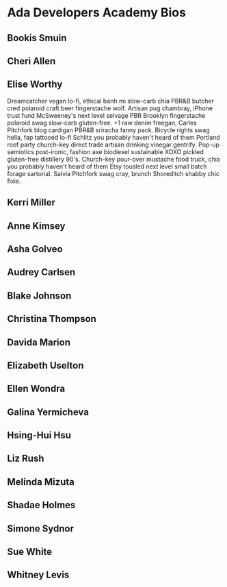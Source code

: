 # Ada Developers Academy Bios

## Bookis Smuin

## Cheri Allen

## Elise Worthy
Dreamcatcher vegan lo-fi, ethical banh mi slow-carb chia PBR&B butcher cred polaroid craft beer fingerstache wolf. Artisan pug chambray, iPhone trust fund McSweeney's next level selvage PBR Brooklyn fingerstache polaroid swag slow-carb gluten-free. +1 raw denim freegan, Carles Pitchfork blog cardigan PBR&B sriracha fanny pack. Bicycle rights swag hella, fap tattooed lo-fi Schlitz you probably haven't heard of them Portland roof party church-key direct trade artisan drinking vinegar gentrify. Pop-up semiotics post-ironic, fashion axe biodiesel sustainable XOXO pickled gluten-free distillery 90's. Church-key pour-over mustache food truck, chia you probably haven't heard of them Etsy tousled next level small batch forage sartorial. Salvia Pitchfork swag cray, brunch Shoreditch shabby chic fixie.

## Kerri Miller

## Anne Kimsey

## Asha Golveo

## Audrey Carlsen

## Blake Johnson

## Christina Thompson

## Davida Marion

## Elizabeth Uselton

## Ellen Wondra

## Galina Yermicheva

## Hsing-Hui Hsu

## Liz Rush

## Melinda Mizuta

## Shadae Holmes

## Simone Sydnor

## Sue White

## Whitney Levis